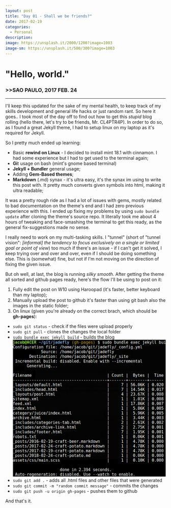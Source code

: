 ```yaml
---
layout: post
title: "Day 01 - Shall we be friends?"
date: 2017-02-19
categories:
  - Personal
description:
image: https://unsplash.it/2000/1200?image=1003
image-sm: https://unsplash.it/500/300?image=1003
---
```



# "Hello, world."

 ### >>SAO PAULO, 2017 FEB. 24
 ---

I'll keep this updated for the sake of my mental health, to keep track of my skills development and general life hacks or just random rant. So here it goes.. I took most of the day off to find out how to get this *stupid* blog rolling (hello there, let's try to be friends, Mr. CL4PTR4P). In order to do so, as I found a great Jekyll theme, I had to setup linux on my laptop as it's required for Jekyll.

So I pretty much ended up learning:

* Basic **rewind on Linux** - I decided to install mint 18.1 with cinnamon. I had some experience but I had to get used to the terminal again;
* **Gi**t usage on bash (mint's gnome based terminal)
* **Jekyll + Bundler** general usage;
* Adding **Gem-Based themes**;
* **Markdown** (.md) synax - it's ultra easy, it's the synax im using to write this post with. It pretty much converts given symbols into html, making it ultra readable;

It was a pretty rough ride as I had a lot of issues with gems, mostly related to bad documentation on the theme's end and I had zero previous experience with this. I ended up fixing my problems by using `sudo bundle update` after cloning the theme's source repo. It literally took me about 4 hours of tweaking and face-smashing the terminal to get this ready, as the general fix-suggestions made no sense.

I really need to work on my multi-tasking skills. I "tunnel" (short of "tunnel vision": *[informal] the tendency to focus exclusively on a single or limited goal or point of view*) too much if there's an issue - if I can't get it solved, I keep trying over and over and over, even if I should be doing something else. This is (somewhat) fine, but not if I'm not moving on the direction of fixing the given issue.

But oh well, at last, the blog is running _silky smooth_. After getting the theme all sorted and github pages ready, here's the flow I'll be using to post on it:

1. Fully edit the post on W10 using Haroopad (it's faster, better keyboard than my laptop);
2. Manually upload the post to github it's faster than using git bash also the images in the static folder;
3. On linux (given you're already on the correct brach, which should be **gh-pages**):
  * `sudo git status` - check if the files were upload properly
  * `sudo git pull`   - clones the changes the local folder
  * `sudo bundle exec jekyll build`  - builds the blog ![Alt](/static/bexec.png "Hello, terminal!")
  * `sudo git add .` - adds all .html files and other files that were generated
  * `sudo git commit -m "random commit message"` - commits the changes
  * `sudo git push -u origin gh-pages` - pushes them to github

And that's it.
